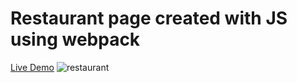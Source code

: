 # Restaurant page created with JS using webpack


[Live Demo](https://yuniel-reyes.github.io/restaurant-page/)
![restaurant](https://user-images.githubusercontent.com/72564293/194598723-9d1402e2-eb42-46c4-9afd-a1e3173c65b6.gif)
